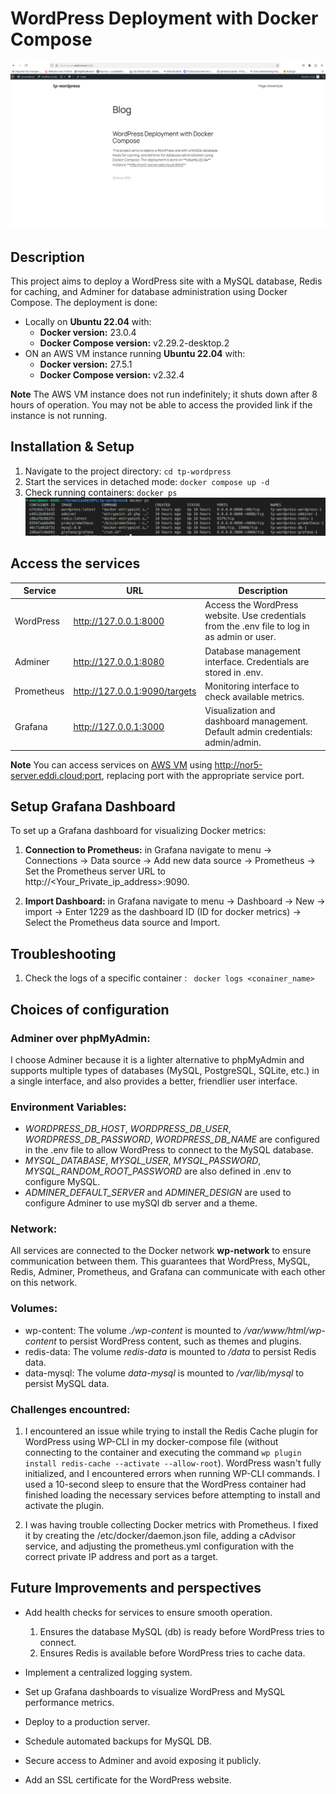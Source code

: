 # WordPress Deployment with Docker Compose
![wordPress](./image/WP-page.png)

## Description

This project aims to deploy a WordPress site with a MySQL database, Redis for caching, and Adminer for database administration using Docker Compose. The deployment is done:
- Locally on **Ubuntu 22.04** with:
    - **Docker version:** 23.0.4
    - **Docker Compose version:** v2.29.2-desktop.2 
- ON an AWS VM instance running **Ubuntu 22.04** with:
    - **Docker version:** 27.5.1
    - **Docker Compose version:** v2.32.4 

**Note** The AWS VM instance does not run indefinitely; it shuts down after 8 hours of operation. You may not be able to access the provided link if the instance is not running.
## Installation & Setup

1. Navigate to the project directory:
`cd tp-wordpress`
2. Start the services in detached mode:
 `docker compose up -d`
3. Check running containers:
`docker ps`
![containers](./image/containers.png)

## Access the services
| Service   | URL                          |  Description                                                                                |
|-----------|------------------------------|---------------------------------------------------------------------------------------------|
| WordPress | http://127.0.0.1:8000        | Access the WordPress website. Use credentials from the .env file to log in as admin or user.|
| Adminer   | http://127.0.0.1:8080        | Database management interface. Credentials are stored in .env.                              |
| Prometheus| http://127.0.0.1:9090/targets| Monitoring interface to check available metrics.                                    |
| Grafana   | http://127.0.0.1:3000        | Visualization and dashboard management. Default admin credentials: admin/admin.             |

**Note** You can access services on  [AWS VM](http://nor5-server.eddi.cloud:8000/) using http://nor5-server.eddi.cloud:port, replacing port with the appropriate service port.

## Setup Grafana Dashboard
To set up a Grafana dashboard for visualizing Docker metrics:
1. **Connection to Prometheus:** in Grafana navigate to menu -> Connections -> Data source -> Add new data source -> Prometheus -> Set the Prometheus server URL to http://<Your_Private_ip_address>:9090.

2. **Import Dashboard:** in Grafana navigate to menu -> Dashboard -> New -> import -> Enter 1229 as the dashboard ID (ID for docker metrics) -> Select the Prometheus data source and Import.

## Troubleshooting

1. Check the logs of a specific container :
` docker logs <conainer_name>`

## Choices of configuration

### Adminer over phpMyAdmin:
I choose Adminer because it is a lighter alternative to phpMyAdmin and supports multiple types of databases (MySQL, PostgreSQL, SQLite, etc.) in a single interface, and  also provides a better, friendlier user interface.

### Environment Variables:

- *WORDPRESS_DB_HOST*, *WORDPRESS_DB_USER*, *WORDPRESS_DB_PASSWORD*, *WORDPRESS_DB_NAME* are configured in the .env file to allow WordPress to connect to the MySQL database.
- *MYSQL_DATABASE*, *MYSQL_USER*, *MYSQL_PASSWORD*, *MYSQL_RANDOM_ROOT_PASSWORD* are also defined in .env to configure MySQL.
- *ADMINER_DEFAULT_SERVER* and *ADMINER_DESIGN* are used to configure Adminer to use mySQl db server and a theme.

### Network:

All services are connected to the Docker network **wp-network** to ensure communication between them. This guarantees that WordPress, MySQL, Redis, Adminer, Prometheus, and Grafana can communicate with each other on this network.

### Volumes:

- wp-content: The volume *./wp-content* is mounted to */var/www/html/wp-content* to persist WordPress content, such as themes and plugins.
- redis-data: The volume *redis-data* is mounted to */data* to persist Redis data.
- data-mysql: The volume *data-mysql* is mounted to */var/lib/mysql* to persist MySQL data.



### Challenges encountred:

 1.  I encountered an issue while trying to install the Redis Cache plugin for WordPress using WP-CLI in my docker-compose file (without connecting to the container and executing the command `wp plugin install redis-cache --activate --allow-root`). WordPress wasn't fully initialized, and I encountered errors when running WP-CLI commands. I used a 10-second sleep to ensure that the WordPress container had finished loading the necessary services before attempting to install and activate the plugin.

2. I was having trouble collecting Docker metrics with Prometheus. I fixed it by creating the /etc/docker/daemon.json file, adding a cAdvisor service, and adjusting the prometheus.yml configuration with the correct private IP address and port as a target. 

## Future Improvements and perspectives 

- Add health checks for services to ensure smooth operation.
    1. Ensures  the database MySQL (db) is ready before WordPress tries to connect.
    2. Ensures Redis is available before WordPress tries to cache data.

- Implement a centralized logging system.
- Set up Grafana dashboards to visualize WordPress and MySQL performance metrics.
- Deploy to a production server. 
- Schedule automated backups for MySQL DB.
- Secure access to Adminer and avoid exposing it publicly.
- Add an SSL certificate for the WordPress website.
